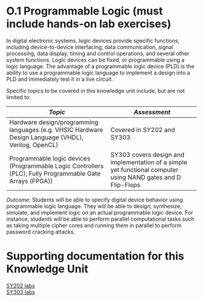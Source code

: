 # O.1 Programmable Logic (must include hands-on lab exercises)

In digital electronic systems, logic devices provide specific functions,
including device-to-device interfacing, data communication, signal
processing, data display, timing and control operations, and several
other system functions. Logic devices can be fixed, or programmable
using a logic language. The advantage of a programmable logic device
(PLD) is the ability to use a programmable logic language to implement a
design into a PLD and immediately test it in a live circuit.

Specific topics to be covered in this knowledge unit include, but are
not limited to:

| ***Topic***                                                                                               | ***Assessment***              |
|-----------------------------------------------------------------------------------------------------------|-------------------------------|
| Hardware design/programming languages (e.g. VHSIC Hardware Design Language (VHDL), Verilog, OpenCL)       | Covered in SY202 and SY303    |
| Programmable logic devices (Programmable Logic Controllers (PLC), Fully Programmable Gate Arrays (FPGA))  | SY303 covers design and implementation of a simple yet functional computer using NAND gates and D Flip-Flops |
                                                                                                             
*Outcome*: Students will be able to specify digital device behavior
using programmable logic language. They will be able to design,
synthesize, simulate, and implement logic on an actual programmable
logic device. For instance, students will be able to perform parallel
computational tasks such as taking multiple cipher cores and running
them in parallel to perform password cracking attacks.

# Supporting documentation for this Knowledge Unit

[SY202 labs](../../Course%20Documents/SY202%20CYBER%20SYSTEMS%20ENGINEERING/Labs)\
[SY303 labs](../../Course%20Documents/SY303%20CYBER%20SYSTEMS%20ARCHITECTURE)
